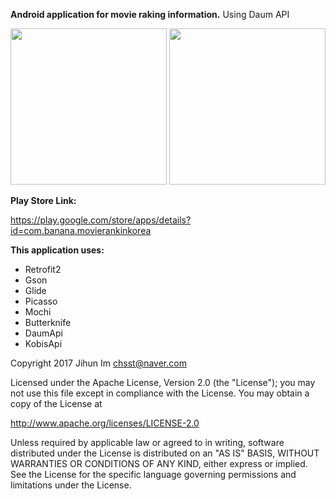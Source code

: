 **Android application for movie raking information.**
Using Daum API

<img src="https://github.com/jihunim/MovieRankKorea/blob/master/Screenshot_1499667860.png" width="250">
<img src="https://github.com/jihunim/MovieRankKorea/blob/master/Screenshot_1499668906.png" width="250">

**Play Store Link:**

https://play.google.com/store/apps/details?id=com.banana.movierankinkorea

**This application uses:**
- Retrofit2
- Gson
- Glide
- Picasso
- Mochi
- Butterknife
- DaumApi
- KobisApi


Copyright 2017 Jihun Im chsst@naver.com

Licensed under the Apache License, Version 2.0 (the "License");
you may not use this file except in compliance with the License.
You may obtain a copy of the License at

   http://www.apache.org/licenses/LICENSE-2.0

Unless required by applicable law or agreed to in writing, software
distributed under the License is distributed on an "AS IS" BASIS,
WITHOUT WARRANTIES OR CONDITIONS OF ANY KIND, either express or implied.
See the License for the specific language governing permissions and
limitations under the License.
